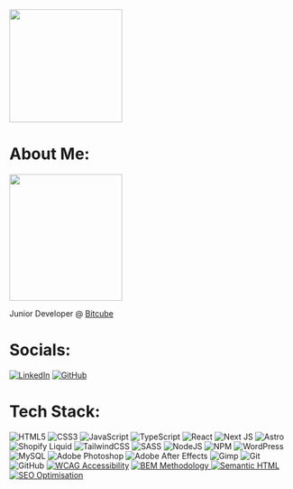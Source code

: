 <img src="https://camo.githubusercontent.com/db2e6f8c0dffa5252ae43799bf5b9c58d8fb30d818460867a719aa4186b52fd9/68747470733a2f2f6c756b6564656b69657769742e636f2e7a612f6c646b5f666c6f6174696e675f676c69746368795f616e696d617465645f6c6f676f5f6878645f66696e616c2e706e67" width="200" height="200"/>

# About Me:
<img src="https://bitcube.tech/wp-content/themes/bitcube_theme/images/layout/logo-2.png" width="200" height="224"/>

Junior Developer @ [Bitcube](https://bitcube.tech/)

# Socials:
[![LinkedIn](https://img.shields.io/badge/LinkedIn-%230077B5.svg?logo=linkedin&logoColor=white)](https://linkedin.com/in/lukedekiewit)
[![GitHub](https://img.shields.io/badge/Personal%20GitHub%20Profile-2f2f32)](https://github.com/lukedekiewit)


# Tech Stack:
![HTML5](https://img.shields.io/badge/html5-%23E34F26.svg?style=for-the-badge&logo=html5&logoColor=white)
![CSS3](https://img.shields.io/badge/css3-%231572B6.svg?style=for-the-badge&logo=css3&logoColor=white) 
![JavaScript](https://img.shields.io/badge/javascript-%23323330.svg?style=for-the-badge&logo=javascript&logoColor=%23F7DF1E) 
![TypeScript](https://img.shields.io/badge/typescript-%23007ACC.svg?style=for-the-badge&logo=typescript&logoColor=white)
![React](https://img.shields.io/badge/react-%2320232a.svg?style=for-the-badge&logo=react&logoColor=%2361DAFB)
![Next JS](https://img.shields.io/badge/Next-black?style=for-the-badge&logo=next.js&logoColor=white) 
![Astro](https://img.shields.io/badge/astro-%232C2052.svg?style=for-the-badge&logo=astro&logoColor=white) 
![Shopify Liquid](https://img.shields.io/badge/Shopify%20Liquid-009CF7?style=for-the-badge) 
![TailwindCSS](https://img.shields.io/badge/tailwindcss-%2338B2AC.svg?style=for-the-badge&logo=tailwind-css&logoColor=white) 
![SASS](https://img.shields.io/badge/SASS-hotpink.svg?style=for-the-badge&logo=SASS&logoColor=white)
![NodeJS](https://img.shields.io/badge/node.js-6DA55F?style=for-the-badge&logo=node.js&logoColor=white) 
![NPM](https://img.shields.io/badge/NPM-%23CB3837.svg?style=for-the-badge&logo=npm&logoColor=white)
![WordPress](https://img.shields.io/badge/WordPress-%23117AC9.svg?style=for-the-badge&logo=WordPress&logoColor=white) 
![MySQL](https://img.shields.io/badge/mysql-4479A1.svg?style=for-the-badge&logo=mysql&logoColor=white) 
![Adobe Photoshop](https://img.shields.io/badge/adobe%20photoshop-%2331A8FF.svg?style=for-the-badge&logo=adobe%20photoshop&logoColor=white) 
![Adobe After Effects](https://img.shields.io/badge/Adobe%20After%20Effects-9999FF.svg?style=for-the-badge&logo=Adobe%20After%20Effects&logoColor=white) 
![Gimp](https://img.shields.io/badge/Gimp-657D8B?style=for-the-badge&logo=gimp&logoColor=FFFFFF)
![Git](https://img.shields.io/badge/git-%23F05033.svg?style=for-the-badge&logo=git&logoColor=white)
![GitHub](https://img.shields.io/badge/github-%23121011.svg?style=for-the-badge&logo=github&logoColor=white)
[![WCAG Accessibility](https://img.shields.io/badge/WCAG%20Accessibility-005797?style=for-the-badge)](https://www.w3.org/TR/WCAG21/)
[![BEM Methodology](https://img.shields.io/badge/BEM%20Methodology-2d2d2e?style=for-the-badge) ](https://getbem.com/)
[![Semantic HTML](https://img.shields.io/badge/Semantic%20HTML-8cb4ff?style=for-the-badge)](https://developer.mozilla.org/en-US/docs/Glossary/Semantics#semantics_in_html)
[![SEO Optimisation](https://img.shields.io/badge/SEO%20Optimisation-313131?style=for-the-badge)](https://developer.mozilla.org/en-US/docs/Glossary/SEO)





